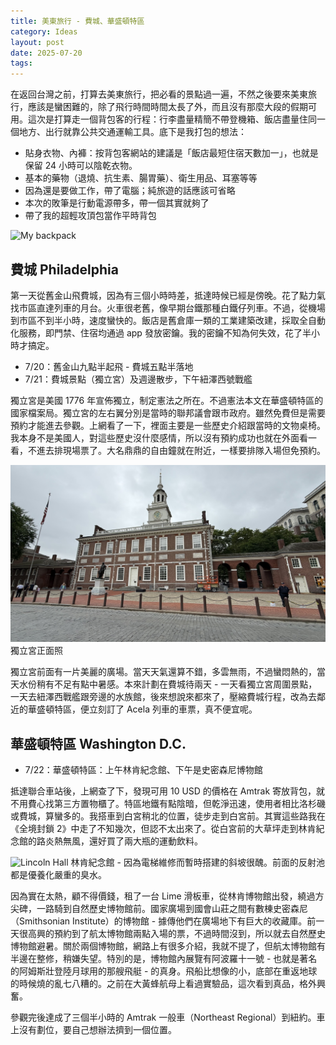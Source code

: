 ```yaml
---
title: 美東旅行 - 費城、華盛頓特區
category: Ideas
layout: post
date: 2025-07-20
tags:
---
```

在返回台灣之前，打算去美東旅行，把必看的景點過一遍，不然之後要來美東旅行，應該是蠻困難的，除了飛行時間時間太長了外，而且沒有那麼大段的假期可用。這次是打算走一個背包客的行程：行李盡量精簡不帶登機箱、飯店盡量住同一個地方、出行就靠公共交通運輸工具。底下是我打包的想法：

- 貼身衣物、內褲：按背包客網站的建議是「飯店最短住宿天數加一」，也就是保留 24 小時可以陰乾衣物。
- 基本的藥物（退燒、抗生素、腸胃藥）、衛生用品、耳塞等等
- 因為還是要做工作，帶了電腦；純旅遊的話應該可省略
- 本次的敗筆是行動電源帶多，帶一個其實就夠了
- 帶了我的超輕攻頂包當作平時背包

![My backpack](/assets/img/blog-backpack.jpeg)

## 費城 Philadelphia

第一天從舊金山飛費城，因為有三個小時時差，抵達時候已經是傍晚。花了點力氣找市區直達列車的月台。火車很老舊，像早期台鐵那種白鐵仔列車。不過，從機場到市區不到半小時，速度蠻快的。飯店是舊倉庫一類的工業建築改建，採取全自動化服務，即門禁、住宿均通過 app 發放密鑰。我的密鑰不知為何失效，花了半小時才搞定。

- 7/20：舊金山九點半起飛 - 費城五點半落地
- 7/21：費城景點（獨立宮）及週邊散步，下午紐澤西號戰艦

獨立宮是美國 1776 年宣佈獨立，制定憲法之所在。不過憲法本文在華盛頓特區的國家檔案局。獨立宮的左右翼分別是當時的聯邦議會跟市政府。雖然免費但是需要預約才能進去參觀。上網看了一下，裡面主要是一些歷史介紹跟當時的文物桌椅。我本身不是美國人，對這些歷史沒什麼感情，所以沒有預約成功也就在外面看一看，不進去排現場票了。大名鼎鼎的自由鐘就在附近，一樣要排隊入場但免預約。

![Independence Hall](/assets/img/blog-independence-hall.jpeg)
獨立宮正面照

獨立宮前面有一片美麗的廣場。當天天氣還算不錯，多雲無雨，不過蠻悶熱的，當天水份稍有不足有點中暑感。本來計劃在費城待兩天 - 一天看獨立宮周圍景點，一天去紐澤西戰艦跟旁邊的水族館，後來想說來都來了，壓縮費城行程，改為去鄰近的華盛頓特區，便立刻訂了 Acela 列車的車票，真不便宜呢。

## 華盛頓特區 Washington D.C.

- 7/22：華盛頓特區：上午林肯紀念館、下午是史密森尼博物館

抵達聯合車站後，上網查了下，發現可用 10 USD 的價格在 Amtrak 寄放背包，就不用費心找第三方置物櫃了。特區地鐵有點陰暗，但乾淨迅速，使用者相比洛杉磯或費城，算蠻多的。我搭車到白宮稍北的位置，徒步走到白宮前。其實這些路我在《全境封鎖 2》中走了不知幾次，但認不太出來了。從白宮前的大草坪走到林肯紀念館的路炎熱無風，還好買了兩大瓶的運動飲料。

![Lincoln Hall](/assets/img/blog-Lincoln-hall.jpeg)
林肯紀念館 - 因為電梯維修而暫時搭建的斜坡很醜。前面的反射池都是優養化嚴重的臭水。

因為實在太熱，顧不得價錢，租了一台 Lime 滑板車，從林肯博物館出發，繞過方尖碑，一路騎到自然歷史博物館前。國家廣場到國會山莊之間有數棟史密森尼（Smithsonian Institute）的博物館 - 據傳他們在廣場地下有巨大的收藏庫。前一天很高興的預約到了航太博物館兩點入場的票，不過時間沒到，所以就去自然歷史博物館避暑。關於兩個博物館，網路上有很多介紹，我就不提了，但航太博物館有半邊在整修，稍嫌失望。特別的是，博物館內展覽有阿波羅十一號 - 也就是著名的阿姆斯壯登陸月球用的那艘飛艇 - 的真身。飛船比想像的小，底部在重返地球的時候燒的亂七八糟的。之前在大黃蜂航母上看過實驗品，這次看到真品，格外興奮。

參觀完後達成了三個半小時的 Amtrak 一般車（Northeast Regional）到紐約。車上沒有劃位，要自己想辦法擠到一個位置。